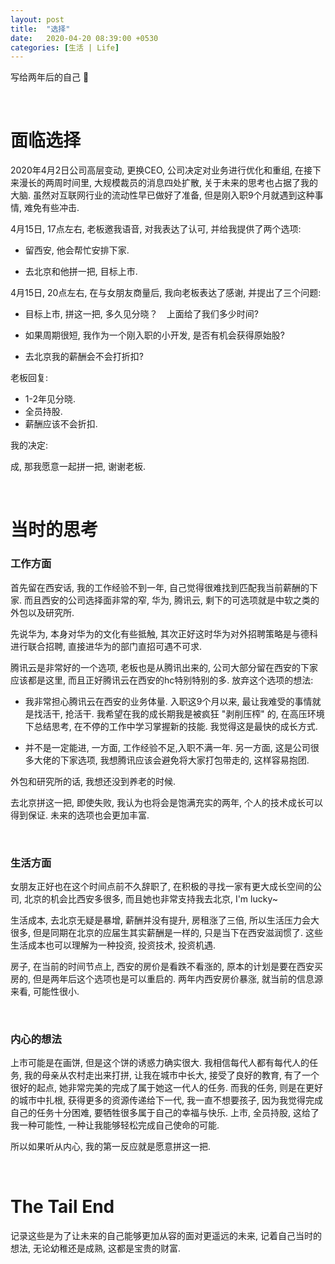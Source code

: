 ```yaml
---
layout: post
title:  "选择"
date:   2020-04-20 08:39:00 +0530
categories: [生活 | Life]
---
```

写给两年后的自己 :flags:

&nbsp;
# 面临选择

2020年4月2日公司高层变动, 更换CEO, 公司决定对业务进行优化和重组, 在接下来漫长的两周时间里, 大规模裁员的消息四处扩散, 关于未来的思考也占据了我的大脑. 虽然对互联网行业的流动性早已做好了准备, 但是刚入职9个月就遇到这种事情, 难免有些冲击.

4月15日, 17点左右, 老板邀我语音, 对我表达了认可, 并给我提供了两个选项:
+ 留西安, 他会帮忙安排下家. 

+ 去北京和他拼一把, 目标上市.

4月15日, 20点左右, 在与女朋友商量后, 我向老板表达了感谢, 并提出了三个问题:

+ 目标上市, 拼这一把, 多久见分晓？　上面给了我们多少时间?

+ 如果周期很短, 我作为一个刚入职的小开发, 是否有机会获得原始股?

+ 去北京我的薪酬会不会打折扣?

老板回复:

+ 1-2年见分晓.
+ 全员持股.
+ 薪酬应该不会折扣.

我的决定:

成, 那我愿意一起拼一把, 谢谢老板.


&nbsp;
# 当时的思考

### 工作方面

首先留在西安话, 我的工作经验不到一年, 自己觉得很难找到匹配我当前薪酬的下家.  而且西安的公司选择面非常的窄, 华为, 腾讯云, 剩下的可选项就是中软之类的外包以及研究所.

先说华为, 本身对华为的文化有些抵触, 其次正好这时华为对外招聘策略是与德科进行联合招聘, 直接进华为的部门直招可遇不可求.

腾讯云是非常好的一个选项, 老板也是从腾讯出来的, 公司大部分留在西安的下家应该都是这里, 而且正好腾讯云在西安的hc特别特别的多. 放弃这个选项的想法:

+ 我非常担心腾讯云在西安的业务体量. 入职这9个月以来, 最让我难受的事情就是找活干, 抢活干. 我希望在我的成长期我是被疯狂 "剥削压榨" 的, 在高压环境下总结思考, 在不停的工作中学习掌握新的技能. 我觉得这是最快的成长方式.

+ 并不是一定能进, 一方面, 工作经验不足,入职不满一年. 另一方面, 这是公司很多大佬的下家选项, 我想腾讯应该会避免将大家打包带走的, 这样容易抱团.

外包和研究所的话, 我想还没到养老的时候.

去北京拼这一把, 即使失败, 我认为也将会是饱满充实的两年, 个人的技术成长可以得到保证. 未来的选项也会更加丰富.

&nbsp;
### 生活方面

女朋友正好也在这个时间点前不久辞职了, 在积极的寻找一家有更大成长空间的公司, 北京的机会比西安多很多, 而且她也非常支持我去北京, I'm lucky~

生活成本, 去北京无疑是暴增, 薪酬并没有提升, 房租涨了三倍, 所以生活压力会大很多, 但是同期在北京的应届生其实薪酬是一样的, 只是当下在西安滋润惯了. 这些生活成本也可以理解为一种投资, 投资技术, 投资机遇.

房子, 在当前的时间节点上, 西安的房价是看跌不看涨的, 原本的计划是要在西安买房的, 但是两年后这个选项也是可以重启的. 两年内西安房价暴涨, 就当前的信息源来看, 可能性很小.

&nbsp;
### 内心的想法

上市可能是在画饼, 但是这个饼的诱惑力确实很大. 我相信每代人都有每代人的任务, 我的母亲从农村走出来打拼, 让我在城市中长大, 接受了良好的教育, 有了一个很好的起点, 她非常完美的完成了属于她这一代人的任务. 而我的任务, 则是在更好的城市中扎根, 获得更多的资源传递给下一代, 我一直不想要孩子, 因为我觉得完成自己的任务十分困难, 要牺牲很多属于自己的幸福与快乐. 上市, 全员持股, 这给了我一种可能性, 一种让我能够轻松完成自己使命的可能. 

所以如果听从内心, 我的第一反应就是愿意拼这一把.

&nbsp;
# The Tail End
记录这些是为了让未来的自己能够更加从容的面对更遥远的未来, 记着自己当时的想法, 无论幼稚还是成熟, 这都是宝贵的财富.